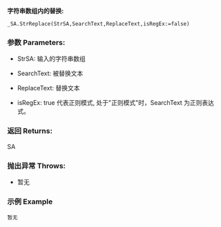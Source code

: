 **字符串数组内的替换:**

```autohotkey
_SA.StrReplace(StrSA,SearchText,ReplaceText,isRegEx:=false)
```

### 参数 Parameters: 

- StrSA: 输入的字符串数组

- SearchText: 被替换文本

- ReplaceText:   替换文本

- isRegEx: true 代表正则模式, 处于"正则模式"时，SearchText 为正则表达式。

### 返回 Returns: 
SA
### 抛出异常 Throws: 
- 暂无
### 示例 Example
```autohotkey
暂无
```